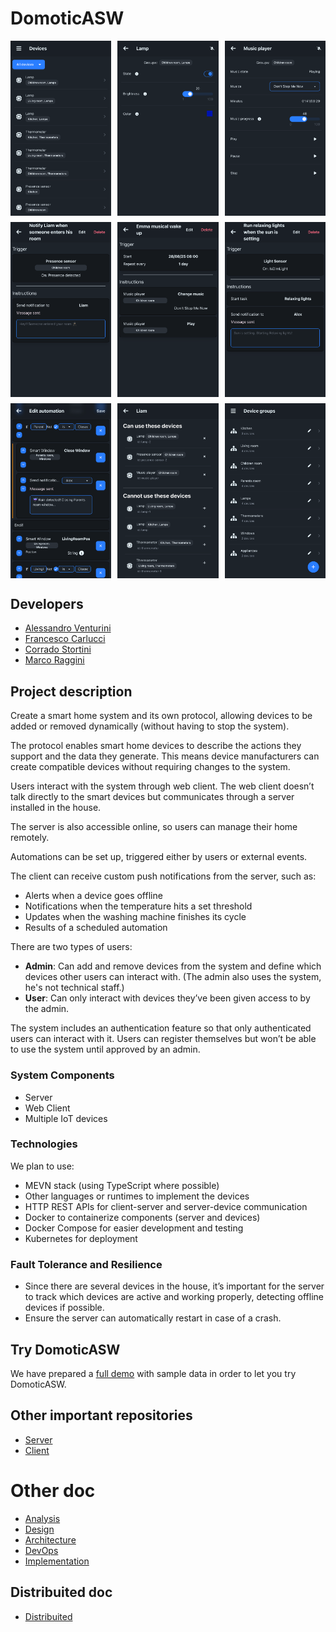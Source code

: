 # DomoticASW

<div style="display: flex; justify-content: space-between; flex-wrap: wrap; row-gap: 10px;">
    <img style="width: 32%;" src="./img/devices.png" alt="Screenshot devices">
    <img style="width: 32%;" src="./img/lamp.png" alt="Screenshot lamp">
    <img style="width: 32%;" src="./img/music-player.png" alt="Screenshot music-player">
    <img style="width: 32%;" src="./img/liam-presence-automation.png" alt="Screenshot liam-presence-automation">
    <img style="width: 32%;" src="./img/emma-musica-wakeup.png" alt="Screenshot emma-musica-wakeup">
    <img style="width: 32%;" src="./img/relaxing-lights-sun-setting.png" alt="Screenshot relaxing-lights-sun-setting">
    <img style="width: 32%;" src="./img/edit-automation.png" alt="Screenshot edit-automation">
    <img style="width: 32%;" src="./img/liam-permissions.png" alt="Screenshot liam-permissions">
    <img style="width: 32%;" src="./img/device-groups.png" alt="Screenshot device-groups">
</div>

## Developers

- [Alessandro Venturini](mailto:alessandro.venturin6@studio.unibo.it)
- [Francesco Carlucci](mailto:francesco.carlucci6@studio.unibo.it)
- [Corrado Stortini](mailto:corrado.stortini2@studio.unibo.it)
- [Marco Raggini](mailto:marco.raggini2@studio.unibo.it)

## Project description

Create a smart home system and its own protocol, allowing devices to be added or removed dynamically (without having to stop the system).

The protocol enables smart home devices to describe the actions they support and the data they generate.
This means device manufacturers can create compatible devices without requiring changes to the system.

Users interact with the system through web client.
The web client doesn’t talk directly to the smart devices but communicates through a server installed in the house.

The server is also accessible online, so users can manage their home remotely.

Automations can be set up, triggered either by users or external events.

The client can receive custom push notifications from the server, such as:

- Alerts when a device goes offline
- Notifications when the temperature hits a set threshold
- Updates when the washing machine finishes its cycle
- Results of a scheduled automation

There are two types of users:

- **Admin**: Can add and remove devices from the system and define which devices other users can interact with. (The admin also uses the system, he's not technical staff.)
- **User**: Can only interact with devices they’ve been given access to by the admin.

The system includes an authentication feature so that only authenticated users can interact with it.
Users can register themselves but won’t be able to use the system until approved by an admin.

### System Components

- Server
- Web Client
- Multiple IoT devices

### Technologies

We plan to use:

- MEVN stack (using TypeScript where possible)
- Other languages or runtimes to implement the devices
- HTTP REST APIs for client-server and server-device communication
- Docker to containerize components (server and devices)
- Docker Compose for easier development and testing
- Kubernetes for deployment

### Fault Tolerance and Resilience

- Since there are several devices in the house, it’s important for the server to track which devices are active and working properly, detecting offline devices if possible.
- Ensure the server can automatically restart in case of a crash.

## Try DomoticASW

We have prepared a [full demo](https://github.com/DomoticASW/demo) with sample data in order to let you try DomoticASW.

## Other important repositories

- [Server](https://github.com/DomoticASW/server)
- [Client](https://github.com/DomoticASW/client)

# Other doc

- [Analysis](./01-Analysis.md)
- [Design](./02-Design.md)
- [Architecture](./03-Architecture.md)
- [DevOps](./04-DevOps.md)
- [Implementation](./05-Implementation.md)

## Distribuited doc

- [Distribuited](./06-Distribuited.md)